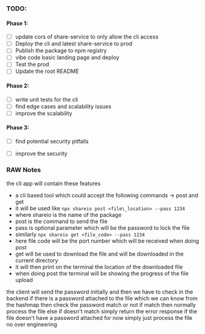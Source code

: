 ### TODO:

#### Phase 1:
- [ ] update cors of share-service to only allow the cli access
- [ ] Deploy the cli and latest share-service to prod
- [ ] Publish the package to npm registry
- [ ] vibe code basic landing page and deploy
- [ ] Test the prod
- [ ] Update the root README

#### Phase 2:
- [ ] write unit tests for the cli
- [ ] find edge cases and scalability issues
- [ ] improve the scalability

#### Phase 3:
- [ ] find potential security pitfalls
- [ ] improve the security



### RAW Notes
the cli app will contain these features
- a cli based tool which could accept the following commands -> post and get
- it will be used like `npx shareio post <file\_location> --pass 1234`
- where shareio is the name of the package
- post is the command to send the file
- pass is optional parameter which will be the password to lock the file
- similarly `npx shareio get <file_code> --pass 1234`
- here file code will be the port number which will be received when doing post
- get will be used to download the file and will be downloaded in the current directory
- it will then print on the terminal the location of the downloaded file
- when doing post the terminal will be showing the progress of the file upload

the client will send the password initially
and then we have to check in the backend
if there is a password  attached to the file which we can know from the hashmap
then check the password match or not
if match then normally process the file
else if doesn't match simply return the error response
if the file doesn't have a password attached for now simply just process the file no over engineering
